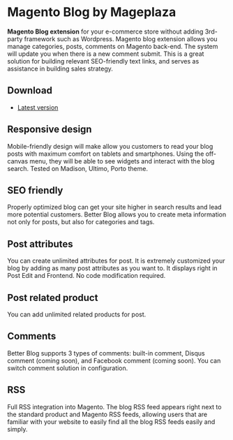 # Magento Blog by Mageplaza

**Magento Blog extension** for your e-commerce store without adding 3rd-party framework such as Wordpress. Magento blog extension allows you manage categories, posts, comments on Magento back-end. The system will update you when there is a new comment submit. This is a great solution for building relevant SEO-friendly text links, and serves as assistance in building sales strategy.

## Download
- [Latest version](https://github.com/mageplaza/magento-blog/archive/master.zip)

## Responsive design

Mobile-friendly design will make allow you customers to read your blog posts with maximum comfort on tablets and smartphones. Using the off-canvas menu, they will be able to see widgets and interact with the blog search. Tested on Madison, Ultimo, Porto theme.

## SEO friendly

Properly optimized blog can get your site higher in search results and lead more potential customers. Better Blog allows you to create meta information not only for posts, but also for categories and tags.

## Post attributes

You can create unlimited attributes for post. It is extremely customized your blog by adding as many post attributes as you want to. It displays right in Post Edit and Frontend. No code modification required.

## Post related product

You can add unlimited related products for post. 

## Comments

Better Blog supports 3 types of comments: built-in comment, Disqus comment (coming soon), and Facebook comment (coming soon). You can switch comment solution in configuration.

## RSS

Full RSS integration into Magento. The blog RSS feed appears right next to the standard product and Magento RSS feeds, allowing users that are familiar with your website to easily find all the blog RSS feeds easily and simply.
